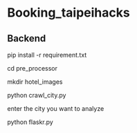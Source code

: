 # Booking_taipeihacks

## Backend

pip install -r requirement.txt

cd pre_processor

mkdir hotel_images

python crawl_city.py

enter the city you want to analyze

python flaskr.py
